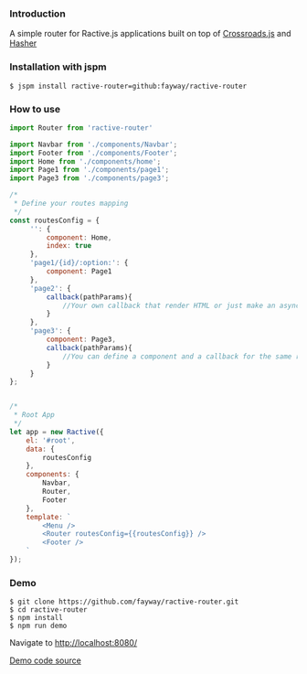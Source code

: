 ### Introduction

A simple router for Ractive.js applications built on top of [Crossroads.js](https://millermedeiros.github.io/crossroads.js/) and [Hasher](https://github.com/millermedeiros/Hasher)

### Installation with jspm

    $ jspm install ractive-router=github:fayway/ractive-router

### How to use

```js
import Router from 'ractive-router'

import Navbar from './components/Navbar';
import Footer from './components/Footer';
import Home from './components/home';
import Page1 from './components/page1';
import Page3 from './components/page3';

/*
 * Define your routes mapping
 */
const routesConfig = {
     '': {
         component: Home,
         index: true
     },
     'page1/{id}/:option:': {
         component: Page1
     },
     'page2': {
         callback(pathParams){
             //Your own callback that render HTML or just make an async call
         }
     },
     'page3': {
         component: Page3,
         callback(pathParams){
             //You can define a component and a callback for the same route, the callback will be executed in the oncomplete lifecycle event of the component
         }
     }
};


/*
 * Root App
 */
let app = new Ractive({
    el: '#root',
    data: {
        routesConfig
    },
    components: {
        Navbar,
        Router,
        Footer
    },
    template: `
        <Menu />
        <Router routesConfig={{routesConfig}} />
        <Footer />
    `
});
```

### Demo

    $ git clone https://github.com/fayway/ractive-router.git
    $ cd ractive-router
    $ npm install
    $ npm run demo

Navigate to [http://localhost:8080/](http://localhost:8080/)

[Demo code source](https://github.com/fayway/ractive-router/tree/master/demo)
